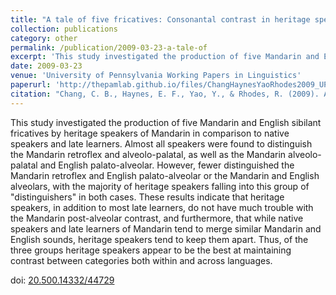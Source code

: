 ```yaml
---
title: "A tale of five fricatives: Consonantal contrast in heritage speakers of Mandarin"
collection: publications
category: other
permalink: /publication/2009-03-23-a-tale-of
excerpt: 'This study investigated the production of five Mandarin and English sibilant fricatives by heritage speakers of Mandarin...'
date: 2009-03-23
venue: 'University of Pennsylvania Working Papers in Linguistics'
paperurl: 'http://thepamlab.github.io/files/ChangHaynesYaoRhodes2009_UPWPL.pdf'
citation: "Chang, C. B., Haynes, E. F., Yao, Y., & Rhodes, R. (2009). A tale of five fricatives: Consonantal contrast in heritage speakers of Mandarin. <i>University of Pennsylvania Working Papers in Linguistics</i>, <i>15</i>(1), 37–43."
---
```


This study investigated the production of five Mandarin and English sibilant fricatives by heritage speakers of Mandarin in comparison to native speakers and late learners. Almost all speakers were found to distinguish the Mandarin retroflex and alveolo-palatal, as well as the Mandarin alveolo-palatal and English palato-alveolar. However, fewer distinguished the Mandarin retroflex and English palato-alveolar or the Mandarin and English alveolars, with the majority of heritage speakers falling into this group of "distinguishers" in both cases. These results indicate that heritage speakers, in addition to most late learners, do not have much trouble with the Mandarin post-alveolar contrast, and furthermore, that while native speakers and late learners of Mandarin tend to merge similar Mandarin and English sounds, heritage speakers tend to keep them apart. Thus, of the three groups heritage speakers appear to be the best at maintaining contrast between categories both within and across languages.

doi: <a href="https://doi.org/20.500.14332/44729" target="_blank">20.500.14332/44729</a>

